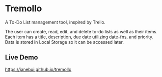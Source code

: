 # Tremollo
A To-Do List management tool, inspired by Trello.

The user can create, read, edit, and delete to-do lists as well as their items. Each item has a title, description, due date utilizing [date-fns](https://date-fns.org/), and priority. Data is stored in Local Storage so it can be accessed later.

## Live Demo
https://janebui.github.io/tremollo
